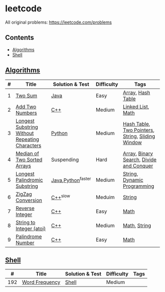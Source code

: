 # leetcode

<!-- TODO list
1. Use tags and difficulty to categorize promblems
2. make a shell to auto edit readme file
-->

All original problems: <https://leetcode.com/problems>

## Contents

* [Algorithms](#Algorithms)
* [Shell](#Shell)

## [Algorithms](algorithms)

| # | Title | Solution & Test | Difficulty | Tags
| --- | --- | --- | --- | --- |
| 1 | [Two Sum](https://leetcode.com/problems/two-sum) | [Java](algorithms/java/src/two_sum) | Easy | [Array], [Hash Table]
| 2 | [Add Two Numbers](https://leetcode.com/problems/add-two-numbers) | [C++](algorithms/cpp/add_two_numbers) | Medium | [Linked List], [Math]
| 3 | [Longest Substring Without Repeating Characters](https://leetcode.com/problems/longest-substring-without-repeating-characters/) | [Python](algorithms/python/longest_substring_without_repeating_characters) | Medium | [Hash Table], [Two Pointers], [String], [Sliding Window]
| 4 | [Median of Two Sorted Arrays](https://leetcode.com/problems/median-of-two-sorted-arrays/) | Suspending | Hard | [Array], [Binary Search], [Divide and Conquer]
| 5 | [Longest Palindromic Substring](https://leetcode.com/problems/longest-palindromic-substring/) | [Java](algorithms/java/src/longest_palindromic_substring),[Python](algorithms/python/longest_palindromic_substring)<sup>faster</sup> | Medium | [String], [Dynamic Programming] 
| 6 | [ZigZag Conversion](https://leetcode.com/problems/zigzag-conversion) | [C++](algorithms/cpp/zig_zag_conversion)<sup>slow</sup> | Meduim | [String]
| 7 | [Reverse Integer](https://leetcode.com/problems/reverse-integer/) | [C++](algorithms/cpp/reverse_integer) | Easy | [Math]
| 8 | [String to Integer (atoi)](https://leetcode.com/problems/string-to-integer-atoi/) | [C++](algorithms/cpp/string_to_integer_atoi) | Medium | [Math], [String]
| 9 | [Palindrome Number](https://leetcode.com/problems/palindrome-number/) | [C++](algorithms/cpp/palindrome_number) | Easy | [Math]

## [Shell](shell)

| # | Title | Solution & Test | Difficulty | Tags
| --- | --- | --- | --- | --- |
| 192 | [Word Frequency](https://leetcode.com/problems/word-frequency/) | [Shell](shell/word_frequency) | Medium |  

[Array]:https://leetcode.com/tag/array/
[Binary Search]:https://leetcode.com/problems/median-of-two-sorted-arrays/
[Divide and Conquer]:https://leetcode.com/tag/divide-and-conquer/
[Hash Table]:https://leetcode.com/tag/hash-table/
[Linked List]:https://leetcode.com/tag/linked-list/
[Math]:https://leetcode.com/tag/math/
[Sliding Window]:https://leetcode.com/tag/sliding-window/
[String]:https://leetcode.com/tag/string/
[Two Pointers]:https://leetcode.com/tag/two-pointers/
[Dynamic Programming]:https://leetcode.com/tag/dynamic-programming/
